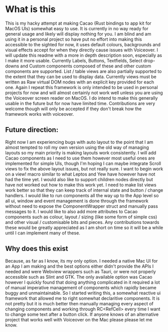# What is this
This is my hacky attempt at making Cacao (Rust bindings to app kit for MacOS UIs) somewhat easy to use.
It is currently in no way ready for general usage and likely will display nothing for you.
I am blind and am using it in a personal project so have put no effort into making this accessible to the sighted for now, it uses default colours, backgrounds and visual effects accept for when they directly cause issues with Voiceover.
I will update this readme with a more in depth description soon, especially as I make it more usable.
Currently Labels, Buttons, Textfields, Select drop-downs and Custom components composed of these and other custom components are supported.
List / table views are also partially supported to the extent that they can be used to display data.
Currently views must be written as Raw virtual DOM nodes with an explicit  key provided for each one.
Again I repeat this framework is only intended to be used in personal projects for now and will almost certainly not work well unless you are using the Voiceover screen reader on MacOS.
I do intend to make this generally usable in the future but for now have limited time.
Contributions are very welcome though will only be accepted if they don't break how the framework works with voiceover.
## Future direction:
Right now I am experiencing bugs with auto layout to the point that I am almost tempted to roll my own version using the old way of managing layouts so my main priority is making layouts work consistently.
I will add Cacao components as I need to use them however most useful ones are implemented for simple UIs, though I'm hoping I can maybe integrate Scroll views to fix the above layout issues, but not really sure.
I want to begin work on a view! macro similar to what Leptos and Yew have however have not had the time yet.
I would also like to support children nodes directly but have not worked out how to make this work yet.
I need to make list views work better so that they can keep track of internal state and button / change handlers.
I would like to run components all the way up to the App level so all ui, window and event management is done through the framework without need to expose the ComponentWrapper struct and manually pass messages to it.
I would like to also add more attributes to Cacao components such as colour, layout / sizing (like some form of simple css) and other visual / customisable bits and pieces.
Any contributions towards these would be greatly appreciated as I am short on time so it will be a while until I can implement many of these.

## Why does this exist
Because, as far as I know, its my only option.
I needed a native Mac UI for an App I am making and the best options either didn't provide the APIs I needed and were Webview wrappers such as Tauri, or were not properly accessible such as Slint and GTK.
The only available option was Cacao however I quickly found that doing anything complicated in it required a lot of manual imperative management of components which rapidly became buggy and unmaintainable.
So I started writing this, a somewhat reactive ui framework that allowed me to right somewhat declaritive components.
It is not pretty but it is much better then manually managing every aspect of changing components and working through RC<RefCell<xxx>> every time I want to change some text after a button click.
If anyone knows of an alternative project that works well with Voiceover on the Mac please please let me know.
